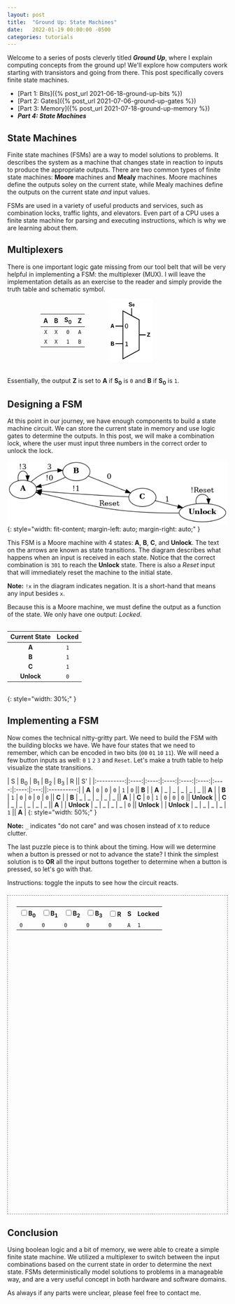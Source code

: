 ```yaml
---
layout: post
title:  "Ground Up: State Machines"
date:   2022-01-19 00:00:00 -0500
categories: tutorials
---
```


<script src="https://cdnjs.cloudflare.com/ajax/libs/paper.js/0.12.15/paper-full.min.js" integrity="sha512-ovjLI1ZcZe6bw+ImQ21r+sv8q/Vwob2kq7tFidK6E1LWfi0T4uobbmpfEU1//a9h9o5Kkt+MnMWf6rWlg0EiMw==" crossorigin="anonymous" referrerpolicy="no-referrer"></script>
<script type="text/javascript">
    window.globals = {};
    function updateState(checkbox, global) {
        window.globals[global] = checkbox.checked;
        window.globals.updateLock();
        updateTables();
    }
    function updateTables() {
        updateLockTable();
    }
    function updateLockTable() {
        var row = document.getElementById("lockTable").children[0].children[1].children;
        row[0].children[0].innerText = window.globals["lockB0"] ? "1" : "0";
        row[1].children[0].innerText = window.globals["lockB1"] ? "1" : "0";
        row[2].children[0].innerText = window.globals["lockB2"] ? "1" : "0";
        row[3].children[0].innerText = window.globals["lockB3"] ? "1" : "0";
        row[4].children[0].innerText = window.globals["lockR"] ? "1" : "0";
        row[5].children[0].innerText = window.globals["lockS"] || "A";
        row[6].children[0].innerText = window.globals["lockL"] || "1";
    }
    window.onload = function() {
        window.globals.updateLock();
        updateTables()
    }
</script>
<style type="text/css" media="all">
.gate {
    vertical-align: middle;
    width: unset;
}
p.gate {
    vertical-align: unset;
}
.table-div {
    vertical-align: middle;
}
.interactive {
    padding: 20px;
    margin: 20px auto;
    border: 1px dashed gray;
}
.table-div table {
    margin-bottom: 5px;
    margin-top: 5px;
}
table {
    margin: 30px auto;
}
#lock {
    width: 600px;
    height: 600px;
    display: inline-block;
    vertical-align: middle;
    margin-left: 40px;
}
</style>

Welcome to a series of posts cleverly titled ***Ground Up***,
where I explain computing concepts from the ground up! We'll explore
how computers work starting with transistors and going from there.
This post specifically covers finite state machines.

* [Part 1: Bits]({% post_url 2021-06-18-ground-up-bits %})
* [Part 2: Gates]({% post_url 2021-07-06-ground-up-gates %})
* [Part 3: Memory]({% post_url 2021-07-18-ground-up-memory %})
* ***Part 4: State Machines***

## State Machines
Finite state machines (FSMs) are a way to model solutions to problems. It
describes the system as a machine that changes state in reaction to
inputs to produce the appropriate outputs. There are two common types of
finite state machines: **Moore** machines and **Mealy** machines. Moore
machines define the outputs soley on the current state, while Mealy
machines define the outputs on the current state *and* input values.

FSMs are used in a variety of useful products and services, such as
combination locks, traffic lights, and elevators. Even part of a CPU
uses a finite state machine for parsing and executing instructions,
which is why we are learning about them.

## Multiplexers
There is one important logic gate missing from our tool belt that will
be very helpful in implementing a FSM: the multiplexer (MUX). I will leave
the implementation details as an exercise to the reader and simply provide
the truth table and schematic symbol.

<div class="table-div" style="width: 100%; display: inline-block; margin-bottom: 20px;">
<table class="gate" style="margin: 0 10% 0 15%; display: inline-block;">
  <thead>
    <tr>
      <th style="text-align: center">A</th>
      <th style="text-align: center">B</th>
      <th style="text-align: center">S<sub>0</sub></th>
      <th style="text-align: center">Z</th>
    </tr>
  </thead>
  <tbody>
    <tr>
      <td style="text-align: center"><code class="highlighter-rouge">X</code></td>
      <td style="text-align: center"><code class="highlighter-rouge">X</code></td>
      <td style="text-align: center"><code class="highlighter-rouge">0</code></td>
      <td style="text-align: center"><code class="highlighter-rouge">A</code></td>
    </tr>
    <tr>
      <td style="text-align: center"><code class="highlighter-rouge">X</code></td>
      <td style="text-align: center"><code class="highlighter-rouge">X</code></td>
      <td style="text-align: center"><code class="highlighter-rouge">1</code></td>
      <td style="text-align: center"><code class="highlighter-rouge">B</code></td>
    </tr>
  </tbody>
</table>
<img src="/assets/kb/gates/MUX.svg" style="display: inline-block; width: 20%; vertical-align: middle"/>
</div>

Essentially, the output **Z** is set to **A** if **S<sub>0</sub>** is `0` and **B** if **S<sub>0</sub>** is `1`.


## Designing a FSM
At this point in our journey, we have enough components to build a state
machine circuit. We can store the current state in memory and use logic
gates to determine the outputs.  In this post, we will make a combination
lock, where the user must input three numbers in the correct order to
unlock the lock.

![lock-fsm](/assets/ground-up/lock.png)
{: style="width: fit-content; margin-left: auto; margin-right: auto;" }

This FSM is a Moore machine with 4 states: **A**, **B**, **C**, and
**Unlock**. The text on the arrows are known as state transitions.
The diagram describes what happens when an input is received in each
state. Notice that the correct combination is `301` to reach the
**Unlock** state. There is also a *Reset* input that will immediately
reset the machine to the initial state.

**Note:** `!x` in the diagram indicates negation. It is a short-hand that
means any input besides `x`.

Because this is a Moore machine, we must define the output as a function
of the state. We only have one output: *Locked*.

| Current State | Locked |
|:-------------:|:------:|
| **A**         | `1`    |
| **B**         | `1`    |
| **C**         | `1`    |
| **Unlock**    | `0`    |
{: style="width: 30%;" }

## Implementing a FSM
Now comes the technical nitty-gritty part. We need to build the FSM
with the building blocks we have. We have four states that we need to
remember, which can be encoded in two bits (`00` `01` `10` `11`). We
will need a few button inputs as well: `0` `1` `2` `3` and `Reset`. Let's
make a truth table to help visualize the state transitions.

| S          | B<sub>0</sub> | B<sub>1</sub> | B<sub>2</sub> | B<sub>3</sub> | R   || S'         |
|:----------:|:----:|:----:|:----:|:----:|:----:|:----:|:----:|:---:||:----------:|
| **A**      | `0`  | `0`  | `0`  | `1`  | `0` || **B**      |
| **A**      |  _   |  _   |  _   |  _   |  _  || **A**      |
| **B**      | `1`  | `0`  | `0`  | `0`  | `0` || **C**      |
| **B**      |  _   |  _   |  _   |  _   |  _  || **A**      |
| **C**      | `0`  | `1`  | `0`  | `0`  | `0` || **Unlock** |
| **C**      |  _   |  _   |  _   |  _   |  _  || **A**      |
| **Unlock** |  _   |  _   |  _   |  _   | `0` || **Unlock** |
| **Unlock** |  _   |  _   |  _   |  _   | `1` || **A**      |
{: style="width: 50%;" }

**Note:** `_` indicates "do not care" and was chosen instead of `X`
to reduce clutter.

The last puzzle piece is to think about the timing. How will we determine
when a button is pressed or not to advance the state? I think the simplest
solution is to **OR** all the input buttons together to determine when a button
is pressed, so let's go with that.

Instructions: toggle the inputs to see how the circuit reacts.

<div class="interactive">
<div class="table-div">
<table class="gate" id="lockTable">
    <tr>
        <th><input type="checkbox" onclick="updateState(this, 'lockB0');"><label>B<sub>0</sub></label></th>
        <th><input type="checkbox" onclick="updateState(this, 'lockB1');"><label>B<sub>1</sub></label></th>
        <th><input type="checkbox" onclick="updateState(this, 'lockB2');"><label>B<sub>2</sub></label></th>
        <th><input type="checkbox" onclick="updateState(this, 'lockB3');"><label>B<sub>3</sub></label></th>
        <th><input type="checkbox" onclick="updateState(this, 'lockR');"><label>R</label></th>
        <th>S</th>
        <th>Locked</th>
    </tr>
    <tr>
        <td><code>0</code></td>
        <td><code>0</code></td>
        <td><code>0</code></td>
        <td><code>0</code></td>
        <td><code>0</code></td>
        <td><code>A</code></td>
        <td><code>1</code></td>
    </tr>
</table>
</div>

<script type="text/paperscript" canvas="lock">
{% include_relative _ground_up/lock.js %}
</script>
<canvas id="lock" resize></canvas>
</div>

## Conclusion
Using boolean logic and a bit of memory, we were able to create a simple
finite state machine. We utilized a multiplexer to switch between the input
combinations based on the current state in order to determine the next state.
FSMs deterministically model solutions to problems in a manageable way,
and are a very useful concept in both hardware and software domains.

As always if any parts were unclear, please feel free to contact me.
